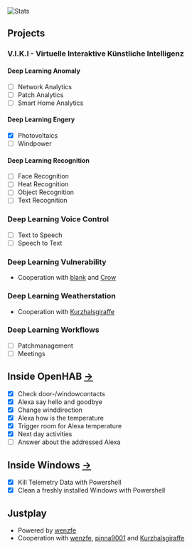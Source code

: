 ![Stats](https://github-readme-stats.vercel.app/api?username=fotox&theme=react&show_icons=true)

## Projects
### V.I.K.I - Virtuelle Interaktive Künstliche Intelligenz 
#### Deep Learning Anomaly
- [ ] Network Analytics
- [ ] Patch Analytics
- [ ] Smart Home Analytics
#### Deep Learning Engery
- [x] Photovoltaics
- [ ] Windpower
#### Deep Learning Recognition
- [ ] Face Recognition
- [ ] Heat Recognition
- [ ] Object Recognition
- [ ] Text Recognition
### Deep Learning Voice Control
- [ ] Text to Speech
- [ ] Speech to Text
### Deep Learning Vulnerability
- Cooperation with [blank](https://github.com/blanks-hub) and [Crow](https://github.com/InfoSec-Crow)
### Deep Learning Weatherstation
- Cooperation with [Kurzhalsgiraffe](https://github.com/Kurzhalsgiraffe)
### Deep Learning Workflows
- [ ] Patchmanagement
- [ ] Meetings

## Inside OpenHAB [->](https://github.com/fotox/Inside-OpenHAB)
- [x] Check door-/windowcontacts
- [x] Alexa say hello and goodbye
- [x] Change winddirection
- [x] Alexa how is the temperature
- [x] Trigger room for Alexa temperature
- [x] Next day activities
- [ ] Answer about the addressed Alexa

## Inside Windows [->](https://github.com/fotox/Inside-Windows)
- [x] Kill Telemetry Data with Powershell 
- [x] Clean a freshly installed Windows with Powershell

## Justplay
- Powered by [wenzfe](https://github.com/wenzfe)
- Cooperation with [wenzfe](https://github.com/wenzfe), [pinna9001](https://github.com/pinna9001) and [Kurzhalsgiraffe](https://github.com/Kurzhalsgiraffe)
